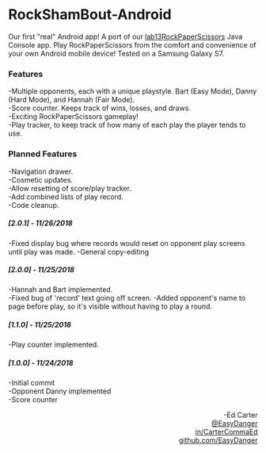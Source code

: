 # RockShamBout-Android
Our first "real" Android app! A port of our <a href="https://github.com/EasyDanger/lab13RockPaperScissors">lab13RockPaperScissors</a> Java Console app. Play RockPaperScissors from the comfort and convenience of your own Android mobile device! Tested on a Samsung Galaxy S7.

### Features
-Multiple opponents, each with a unique playstyle. Bart (Easy Mode), Danny (Hard Mode), and Hannah (Fair Mode).<br>
-Score counter. Keeps track of wins, losses, and draws.<br>
-Exciting RockPaperScissors gameplay!<br>
-Play tracker, to keep track of how many of each play the player tends to use.<br>

### Planned Features
-Navigation drawer.<br>
-Cosmetic updates.<br>
-Allow resetting of score/play tracker. <br>
-Add combined lists of play record.<br>
-Code cleanup.<br>

##### [2.0.1] - 11/26/2018<br>
-Fixed display bug where records would reset on opponent play screens until play was made.
-General copy-editing

##### [2.0.0] - 11/25/2018<br>
-Hannah and Bart implemented.<br>
-Fixed bug of 'record' text going off screen.
-Added opponent's name to page before play, so it's visible without having to play a round.

##### [1.1.0] - 11/25/2018
-Play counter implemented.<br>

##### [1.0.0] - 11/24/2018
-Initial commit<br>
-Opponent Danny implemented<br>
-Score counter<br>


<div align="right">-Ed Carter</div> 
<a href="https://twitter.com/EasyDanger"><div align="right">@EasyDanger</div></a>
<a href="https://linkedin.com/in/CarterCommaEd"><div align="right">in/CarterCommaEd </div></a>
<a href="https://github.com/EasyDanger"><div align="right">github.com/EasyDanger</div></a>
